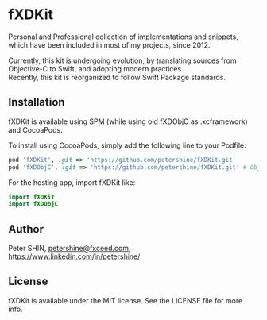 # fXDKit
Personal and Professional collection of implementations and snippets, which have been included in most of my projects, since 2012.


Currently, this kit is undergoing evolution, by translating sources from Objective-C to Swift, and adopting modern practices.\
Recently, this kit is reorganized to follow Swift Package standards.


## Installation

fXDKit is available using SPM (while using old fXDObjC as .xcframework) and CocoaPods.


To install using CocoaPods, simply add the following line to your Podfile:
```ruby
pod 'fXDKit', :git => 'https://github.com/petershine/fXDKit.git'
pod 'fXDObjC', :git => 'https://github.com/petershine/fXDKit.git' # Obj-C dependency
```


For the hosting app, import fXDKit like:
```swift
import fXDKit
import fXDObjC
```

## Author

Peter SHIN, petershine@fxceed.com, https://www.linkedin.com/in/petershine/

## License

fXDKit is available under the MIT license. See the LICENSE file for more info.
